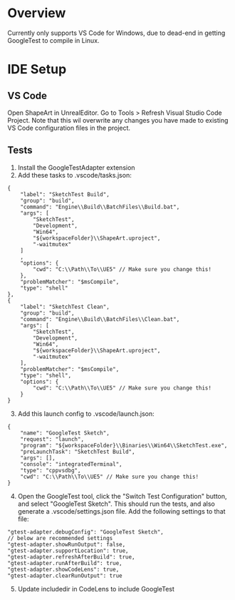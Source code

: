 
# Overview
Currently only supports VS Code for Windows, due to dead-end in getting GoogleTest to compile in Linux.

# IDE Setup 

## VS Code

Open ShapeArt in UnrealEditor. Go to Tools > Refresh Visual Studio Code Project. Note that this wil overwrite any changes you have made to existing VS Code configuration files in the project.

## Tests
1. Install the GoogleTestAdapter extension
2. Add these tasks to .vscode/tasks.json:

```
{
    "label": "SketchTest Build",
    "group": "build",
    "command": "Engine\\Build\\BatchFiles\\Build.bat",
    "args": [
        "SketchTest",
        "Development",
        "Win64",
        "${workspaceFolder}\\ShapeArt.uproject",
        "-waitmutex"
    ]
    ,
    "options": {
        "cwd": "C:\\Path\\To\\UE5" // Make sure you change this!
    },
    "problemMatcher": "$msCompile",
    "type": "shell"
},
{
    "label": "SketchTest Clean",
    "group": "build",
    "command": "Engine\\Build\\BatchFiles\\Clean.bat",
    "args": [
        "SketchTest",
        "Development",
        "Win64",
        "${workspaceFolder}\\ShapeArt.uproject",
        "-waitmutex"
    ],
    "problemMatcher": "$msCompile",
    "type": "shell",
    "options": {
        "cwd": "C:\\Path\\To\\UE5" // Make sure you change this!
    }
}
```

3. Add this launch config to .vscode/launch.json:

```
{
    "name": "GoogleTest Sketch",
    "request": "launch",
    "program": "${workspaceFolder}\\Binaries\\Win64\\SketchTest.exe",
    "preLaunchTask": "SketchTest Build",
    "args": [],
    "console": "integratedTerminal",
    "type": "cppvsdbg",
    "cwd": "C:\\Path\\To\\UE5" // Make sure you change this!
}
```

4. Open the GoogleTest tool, click the "Switch Test Configuration" button, and select "GoogleTest Sketch". This should run the tests, and also generate a .vscode/settings.json file. Add the following settings to that file:

```
"gtest-adapter.debugConfig": "GoogleTest Sketch",
// below are recommended settings
"gtest-adapter.showRunOutput": false,
"gtest-adapter.supportLocation": true,
"gtest-adapter.refreshAfterBuild": true,
"gtest-adapter.runAfterBuild": true,
"gtest-adapter.showCodeLens": true,
"gtest-adapter.clearRunOutput": true
```

5. Update includedir in CodeLens to include GoogleTest
